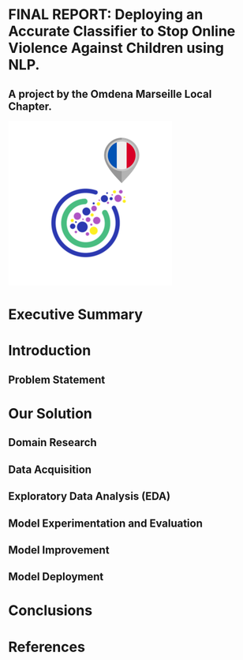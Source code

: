 # FINAL REPORT: Deploying an Accurate Classifier to Stop Online Violence Against Children using NLP.

## A project by the Omdena Marseille Local Chapter.

![The Omdena Marseille Local Chapter Logo](french_chapter_logo1.png)

# Executive Summary

# Introduction

## Problem Statement

# Our Solution

## Domain Research

## Data Acquisition

## Exploratory Data Analysis (EDA)

## Model Experimentation and Evaluation

## Model Improvement

## Model Deployment

# Conclusions

# References
